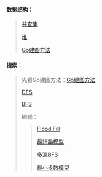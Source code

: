#### 数据结构：
> [并查集](https://github.com/hehelv/brush_algorithm/blob/main/%E5%B9%B6%E6%9F%A5%E9%9B%86/%E5%B9%B6%E6%9F%A5%E9%9B%86.md)
>
> [堆](https://github.com/hehelv/brush_algorithm/blob/main/%E5%A0%86/%E5%A0%86.md)
>
> [Go建图方法](https://github.com/hehelv/brush_algorithm/blob/main/go%E4%B8%AD%E5%BB%BA%E5%9B%BE%E4%B8%8E%E5%BB%BA%E6%A0%91.md)



#### 搜索：

> 先看Go建图方法：[Go建图方法](https://github.com/hehelv/brush_algorithm/blob/main/go%E4%B8%AD%E5%BB%BA%E5%9B%BE%E4%B8%8E%E5%BB%BA%E6%A0%91.md)
>
> [DFS](https://github.com/hehelv/brush_algorithm/blob/main/%E6%B7%B1%E5%BA%A6%E4%BC%98%E5%85%88%E6%90%9C%E7%B4%A2/dfs.md)
>
> [BFS](https://github.com/hehelv/brush_algorithm/blob/main/BFS/bfs.md)
>
> 刷题：
>
> > [Flood Fill](https://github.com/hehelv/brush_algorithm/blob/main/%E6%90%9C%E7%B4%A2%EF%BC%88%E5%88%B7%E9%A2%98%EF%BC%89/Flood-Fill.md)
> >
> > [最短路模型](https://github.com/hehelv/brush_algorithm/blob/main/%E6%90%9C%E7%B4%A2%EF%BC%88%E5%88%B7%E9%A2%98%EF%BC%89/%E6%9C%80%E7%9F%AD%E8%B7%AF%E6%A8%A1%E5%9E%8B.md)
> >
> > [多源BFS](https://github.com/hehelv/brush_algorithm/blob/main/%E6%90%9C%E7%B4%A2%EF%BC%88%E5%88%B7%E9%A2%98%EF%BC%89/%E5%A4%9A%E6%BA%90BFS.md)
> >
> > [最小步数模型](https://github.com/hehelv/brush_algorithm/blob/main/%E6%90%9C%E7%B4%A2%EF%BC%88%E5%88%B7%E9%A2%98%EF%BC%89/%E6%9C%80%E5%B0%8F%E6%AD%A5%E6%95%B0%E6%A8%A1%E5%9E%8B.md)

